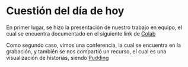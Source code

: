 # Cuestión del día de hoy

En primer lugar, se hizo la presentación de nuestro trabajo en equipo, el cual se encuentra documentado en el siguiente link de [Colab](https://colab.research.google.com/drive/1PP-JFiVMVc7_dFe4hL7aYrFvlroVFWnQ?usp=sharing)

Como segundo caso, vimos una conferencia, la cual se encuentra en la grabación, y también se nos compartió un recurso, el cual es una visualización de historias, siendo [Pudding](https://pudding.cool/)
